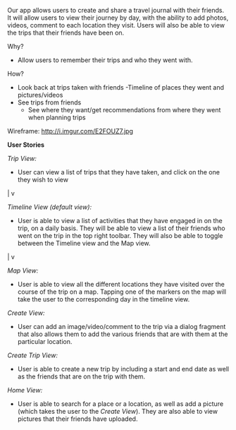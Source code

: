 Our app allows users to create and share a travel journal with their friends. It will allow users to view their journey by day, with the ability to add photos, videos, comment to each location they visit. Users will also be able to view the trips that their friends have been on.

Why?
- Allow users to remember their trips and who they went with.

How?
- Look back at trips taken with friends
-Timeline of places they went and pictures/videos 
- See trips from friends
	- See where they want/get recommendations from where they went when planning trips

Wireframe:
http://i.imgur.com/E2FOUZ7.jpg

**User Stories**

*Trip View:*
- User can view a list of trips that they have taken, and click on the one they wish to view

|
v

*Timeline View (default view):*
- User is able to view a list of activities that they have engaged in on the trip, on a daily basis. They will be able to view a list of their friends who went on the trip in the top right toolbar. They will also be able to toggle between the Timeline view and the Map view.

|
v

*Map View:*
- User is able to view all the different locations they have visited over the course of the trip on a map. Tapping one of the markers on the map will take the user to the corresponding day in the timeline view.

*Create View:*
- User can add an image/video/comment to the trip via a dialog fragment that also allows them to add the various friends that are with them at the particular location.

*Create Trip View:*
- User is able to create a new trip by including a start and end date as well as the friends that are on the trip with them.

*Home View:*
- User is able to search for a place or a location, as well as add a picture (which takes the user to the *Create View*). They are also able to view pictures that their friends have uploaded. 
